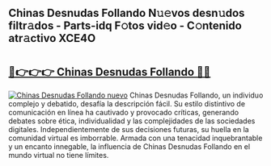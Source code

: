 ## Chinas Desnudas Follando N𝚞𝚎vos desn𝚞dos filtr𝚊dos - Parts-idq F𝚘tos vid𝚎o - C𝚘ntenido atr𝚊ctivo XCE4O

# <h2><a href="http://mbcfk8.tromn.icu/?c=Chinas+Desnudas+Follando">🔗👉👉👉 Chinas Desnudas Follando 🔗🔗</a></h2>

[![Chinas Desnudas Follando nuevo](https://i.imgur.com/pEAQMta.gif)](http://mbcfk8.tromn.icu/?c=Chinas+Desnudas+Follando)
Chinas Desnudas Follando, un individuo complejo y debatido, desafía la descripción fácil. Su estilo distintivo de comunicación en línea ha cautivado y provocado críticas, generando debates sobre ética, individualidad y las complejidades de las sociedades digitales. Independientemente de sus decisiones futuras, su huella en la comunidad virtual es imborrable. Armada con una tenacidad inquebrantable y un encanto innegable, la influencia de Chinas Desnudas Follando en el mundo virtual no tiene límites.
